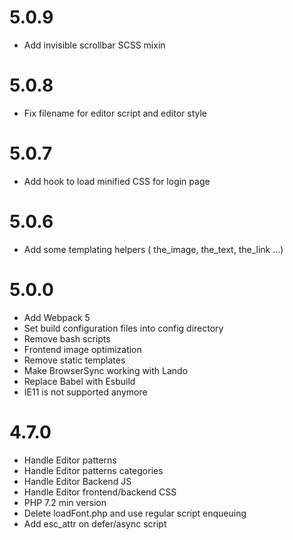 # 5.0.9
- Add invisible scrollbar SCSS mixin

# 5.0.8
- Fix filename for editor script and editor style

# 5.0.7
- Add hook to load minified CSS for login page

# 5.0.6
- Add some templating helpers ( the_image, the_text, the_link ...)

# 5.0.0
- Add Webpack 5
- Set build configuration files into config directory
- Remove bash scripts
- Frontend image optimization
- Remove static templates
- Make BrowserSync working with Lando
- Replace Babel with Esbuild
- IE11 is not supported anymore

# 4.7.0
 - Handle Editor patterns
 - Handle Editor patterns categories
 - Handle Editor Backend JS
 - Handle Editor frontend/backend CSS
 - PHP 7.2 min version
 - Delete loadFont.php and use regular script enqueuing
 - Add esc_attr on defer/async script